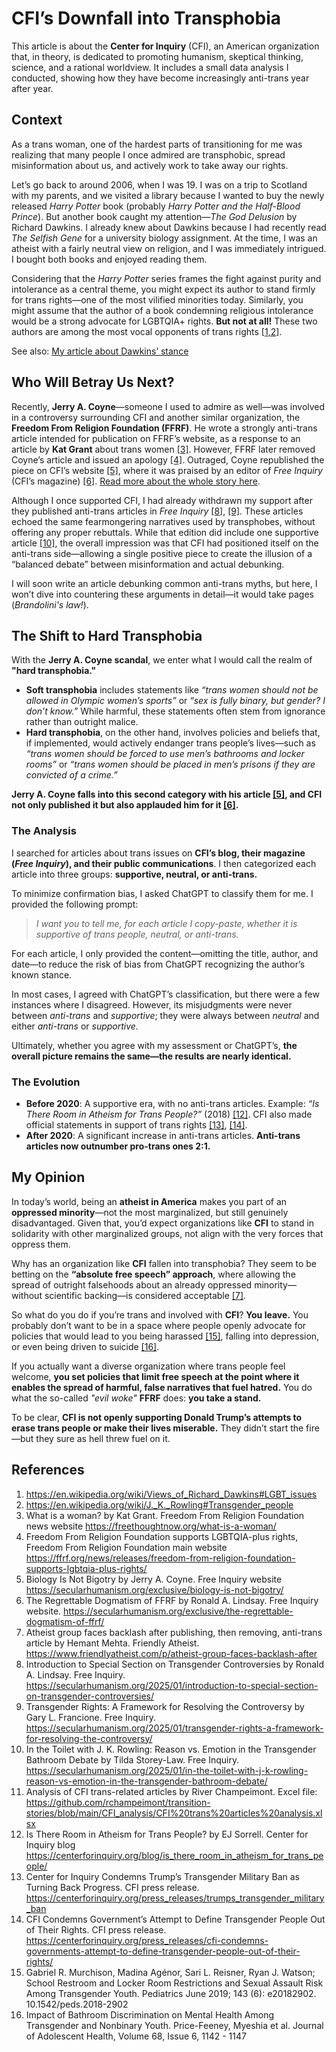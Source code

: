 # CFI’s Downfall into Transphobia

This article is about the **Center for Inquiry** (CFI), an American organization that, in theory, is dedicated to promoting humanism, skeptical thinking, science, and a rational worldview. It includes a small data analysis I conducted, showing how they have become increasingly anti-trans year after year.

## Context

As a trans woman, one of the hardest parts of transitioning for me was realizing that many people I once admired are transphobic, spread misinformation about us, and actively work to take away our rights.

Let’s go back to around 2006, when I was 19. I was on a trip to Scotland with my parents, and we visited a library because I wanted to buy the newly released *Harry Potter* book (probably *Harry Potter and the Half-Blood Prince*). But another book caught my attention—*The God Delusion* by Richard Dawkins. I already knew about Dawkins because I had recently read *The Selfish Gene* for a university biology assignment. At the time, I was an atheist with a fairly neutral view on religion, and I was immediately intrigued. I bought both books and enjoyed reading them.

Considering that the *Harry Potter* series frames the fight against purity and intolerance as a central theme, you might expect its author to stand firmly for trans rights—one of the most vilified minorities today. Similarly, you might assume that the author of a book condemning religious intolerance would be a strong advocate for LGBTQIA+ rights. **But not at all!** These two authors are among the most vocal opponents of trans rights [[1,2]](#references).

See also: [My article about Dawkins’ stance](We%20are%20more%20than%20atheism.md)

## Who Will Betray Us Next?

Recently, **Jerry A. Coyne**—someone I used to admire as well—was involved in a controversy surrounding CFI and another similar organization, the **Freedom From Religion Foundation (FFRF)**. He wrote a strongly anti-trans article intended for publication on FFRF’s website, as a response to an article by **Kat Grant** about trans women [[3]](#references). However, FFRF later removed Coyne’s article and issued an apology [[4]](#references). Outraged, Coyne republished the piece on CFI’s website [[5]](#references), where it was praised by an editor of *Free Inquiry* (CFI’s magazine) [[6]](#references). [Read more about the whole story here](#7).

Although I once supported CFI, I had already withdrawn my support after they published anti-trans articles in *Free Inquiry* [[8]](#references), [[9]](#references). These articles echoed the same fearmongering narratives used by transphobes, without offering any proper rebuttals. While that edition did include one supportive article [[10]](#references), the overall impression was that CFI had positioned itself on the anti-trans side—allowing a single positive piece to create the illusion of a “balanced debate” between misinformation and actual debunking.

I will soon write an article debunking common anti-trans myths, but here, I won’t dive into countering these arguments in detail—it would take pages (*Brandolini's law!*).

## The Shift to Hard Transphobia

With the **Jerry A. Coyne scandal**, we enter what I would call the realm of **"hard transphobia."** 

- **Soft transphobia** includes statements like *“trans women should not be allowed in Olympic women’s sports”* or *“sex is fully binary, but gender? I don’t know.”* While harmful, these statements often stem from ignorance rather than outright malice.
- **Hard transphobia**, on the other hand, involves policies and beliefs that, if implemented, would actively endanger trans people’s lives—such as *“trans women should be forced to use men’s bathrooms and locker rooms”* or *“trans women should be placed in men’s prisons if they are convicted of a crime.”* 

**Jerry A. Coyne falls into this second category with his article [[5]](#references), and CFI not only published it but also applauded him for it [[6]](#references).**

### The Analysis

I searched for articles about trans issues on **CFI’s blog, their magazine (*Free Inquiry*), and their public communications**. I then categorized each article into three groups: **supportive, neutral, or anti-trans.**

To minimize confirmation bias, I asked ChatGPT to classify them for me. I provided the following prompt:

> *I want you to tell me, for each article I copy-paste, whether it is supportive of trans people, neutral, or anti-trans.*

For each article, I only provided the content—omitting the title, author, and date—to reduce the risk of bias from ChatGPT recognizing the author’s known stance.

In most cases, I agreed with ChatGPT’s classification, but there were a few instances where I disagreed. However, its misjudgments were never between *anti-trans* and *supportive*; they were always between *neutral* and either *anti-trans* or *supportive.*

Ultimately, whether you agree with my assessment or ChatGPT’s, **the overall picture remains the same—the results are nearly identical.**

### The Evolution



- **Before 2020**: A supportive era, with no anti-trans articles. Example: *“Is There Room in Atheism for Trans People?”* (2018) [[12]](#references). CFI also made official statements in support of trans rights [[13]](#references), [[14]](#references).
- **After 2020**: A significant increase in anti-trans articles. **Anti-trans articles now outnumber pro-trans ones 2:1.**

## My Opinion

In today’s world, being an **atheist in America** makes you part of an **oppressed minority**—not the most marginalized, but still genuinely disadvantaged. Given that, you’d expect organizations like **CFI** to stand in solidarity with other marginalized groups, not align with the very forces that oppress them.

Why has an organization like **CFI** fallen into transphobia? They seem to be betting on the **“absolute free speech” approach**, where allowing the spread of outright falsehoods about an already oppressed minority—without scientific backing—is considered acceptable [[7]](#references).

So what do you do if you’re trans and involved with **CFI**? **You leave.** You probably don’t want to be in a space where people openly advocate for policies that would lead to you being harassed [[15]](#references), falling into depression, or even being driven to suicide [[16]](#references).

If you actually want a diverse organization where trans people feel welcome, **you set policies that limit free speech at the point where it enables the spread of harmful, false narratives that fuel hatred.** You do what the so-called *"evil woke"* **FFRF** does: **you take a stand.**

To be clear, **CFI is not openly supporting Donald Trump’s attempts to erase trans people or make their lives miserable.** They didn’t start the fire—but they sure as hell threw fuel on it.

## References
1.	https://en.wikipedia.org/wiki/Views_of_Richard_Dawkins#LGBT_issues
2.	https://en.wikipedia.org/wiki/J._K._Rowling#Transgender_people
3.	What is a woman? by Kat Grant. Freedom From Religion Foundation news website https://freethoughtnow.org/what-is-a-woman/ 
4.	Freedom From Religion Foundation supports LGBTQIA-plus rights, Freedom From Religion Foundation main website https://ffrf.org/news/releases/freedom-from-religion-foundation-supports-lgbtqia-plus-rights/ 
5.	Biology Is Not Bigotry by Jerry A. Coyne. Free Inquiry website https://secularhumanism.org/exclusive/biology-is-not-bigotry/ 
6.	The Regrettable Dogmatism of FFRF by Ronald A. Lindsay. Free Inquiry website. https://secularhumanism.org/exclusive/the-regrettable-dogmatism-of-ffrf/ 
7.	Atheist group faces backlash after publishing, then removing, anti-trans article by Hemant Mehta. Friendly Atheist. https://www.friendlyatheist.com/p/atheist-group-faces-backlash-after 
8.	Introduction to Special Section on Transgender Controversies by Ronald A. Lindsay. Free Inquiry.	https://secularhumanism.org/2025/01/introduction-to-special-section-on-transgender-controversies/ 
9.	Transgender Rights: A Framework for Resolving the Controversy	by Gary L. Francione. Free Inquiry.	https://secularhumanism.org/2025/01/transgender-rights-a-framework-for-resolving-the-controversy/ 
10.	In the Toilet with J. K. Rowling: Reason vs. Emotion in the Transgender Bathroom Debate	 by Tilda Storey-Law. Free Inquiry. https://secularhumanism.org/2025/01/in-the-toilet-with-j-k-rowling-reason-vs-emotion-in-the-transgender-bathroom-debate/ 
11.	Analysis of CFI trans-related articles by River Champeimont. Excel file: https://github.com/rchampeimont/transition-stories/blob/main/CFI_analysis/CFI%20trans%20articles%20analysis.xlsx 
12.	Is There Room in Atheism for Trans People? by EJ Sorrell. Center for Inquiry blog https://centerforinquiry.org/blog/is_there_room_in_atheism_for_trans_people/ 
13.	Center for Inquiry Condemns Trump’s Transgender Military Ban as Turning Back Progress. CFI press release. https://centerforinquiry.org/press_releases/trumps_transgender_military_ban 
14.	CFI Condemns Government’s Attempt to Define Transgender People Out of Their Rights. CFI press release. https://centerforinquiry.org/press_releases/cfi-condemns-governments-attempt-to-define-transgender-people-out-of-their-rights/ 
15.	Gabriel R. Murchison, Madina Agénor, Sari L. Reisner, Ryan J. Watson; School Restroom and Locker Room Restrictions and Sexual Assault Risk Among Transgender Youth. Pediatrics June 2019; 143 (6): e20182902. 10.1542/peds.2018-2902 
16.	Impact of Bathroom Discrimination on Mental Health Among Transgender and Nonbinary Youth. Price-Feeney, Myeshia et al. Journal of Adolescent Health, Volume 68, Issue 6, 1142 - 1147
